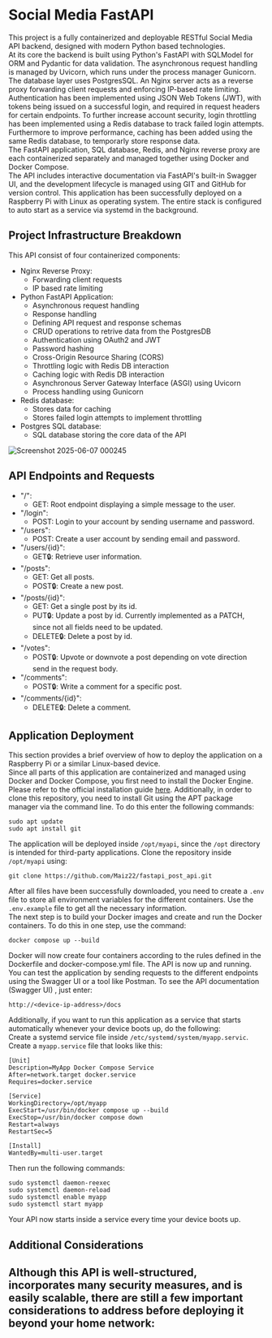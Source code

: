 # Social Media FastAPI
This project is a fully containerized and deployable RESTful Social Media API backend, designed with modern Python based technologies.
<br>
At its core the backend is built using Python's FastAPI with SQLModel for ORM and Pydantic for data validation. The asynchronous request handling is managed by Uvicorn, which runs under the process manager Gunicorn. The database layer uses PostgresSQL. An Nginx server acts as a reverse proxy forwarding client requests and enforcing IP-based rate limiting. Authentication has been implemented using JSON Web Tokens (JWT), with tokens being issued on a successful login, and required in request headers for certain endpoints. To further increase account security, login throttling has been implemented using a Redis database to track failed login attempts. Furthermore to improve performance, caching has been added using the same Redis database, to temporarly store response data.
<br>
The FastAPI application, SQL database, Redis, and Nginx reverse proxy are each containerized separately and managed together using Docker and Docker Compose.
<br>
The API includes interactive documentation via FastAPI's built-in Swagger UI, and the development lifecycle is managed using GIT and GitHub for version control.
This application has been successfully deployed on a Raspberry Pi with Linux as operating system. The entire stack is configured to auto start as a service via systemd in the background.
<br>

## Project Infrastructure Breakdown
This API consist of four containerized components:
- Nginx Reverse Proxy:
    - Forwarding client requests
    - IP based rate limiting
- Python FastAPI Application:
    - Asynchronous request handling
    - Response handling
    - Defining API request and response schemas
    - CRUD operations to retrive data from the PostgresDB
    - Authentication using OAuth2 and JWT
    - Password hashing
    - Cross-Origin Resource Sharing (CORS)
    - Throttling logic with Redis DB interaction
    - Caching logic with Redis DB interaction
    - Asynchronous Server Gateway Interface (ASGI) using Uvicorn
    - Process handling using Gunicorn
- Redis database:
    - Stores data for caching
    - Stores failed login attempts to implement throttling      
- Postgres SQL database:
    - SQL database storing the core data of the API
  
![Screenshot 2025-06-07 000245](https://github.com/user-attachments/assets/6041f31d-e9cb-4cb7-aff9-4a0532921d09)

## API Endpoints and Requests
- "/":
    - GET: Root endpoint displaying a simple message to the user.
- "/login":     
    - POST: Login to your account by sending username and password.
- "/users":
    - POST: Create a user account by sending email and password.
- "/users/{id}":
    - GET🔒: Retrieve user information.
- "/posts":
    - GET: Get all posts.
    - POST🔒: Create a new post.
- "/posts/{id}":
    - GET: Get a single post by its id.
    - PUT🔒: Update a post by id. Currently implemented as a PATCH, since not all fields need to be updated.
    - DELETE🔒: Delete a post by id.
- "/votes":
    - POST🔒: Upvote or downvote a post depending on vote direction send in the request body.
- "/comments":
    - POST🔒: Write a comment for a specific post.
- "/comments/{id}":
    - DELETE🔒: Delete a comment.

## Application Deployment 

This section provides a brief overview of how to deploy the application on a Raspberry Pi or a similar Linux-based device.
<br>
Since all parts of this application are containerized and managed using Docker and Docker Compose, you first need to install the Docker Engine. Please refer to the official installation guide [here](https://docs.docker.com/engine/install/ubuntu/). Additionally, in order to clone this repository, you need to install Git using the APT package manager via the command line. To do this enter the following commands: 
```
sudo apt update
sudo apt install git
```
The application will be deployed inside `/opt/myapi`, since the `/opt` directory is intended for third-party applications. Clone the repository inside `/opt/myapi` using:
```
git clone https://github.com/Maiz22/fastapi_post_api.git
```
After all files have been successfully downloaded, you need to create a `.env` file to store all environment variables for the different containers. Use the `.env.example` file to get all the necessary information.
<br>
The next step is to build your Docker images and create and run the Docker containers. To do this in one step, use the command:
```
docker compose up --build
```
Docker will now create four containers according to the rules defined in the Dockerfile and docker-compose.yml file. The API is now up and running.
<br>
You can test the application by sending requests to the different endpoints using the Swagger UI or a tool like Postman. To see the API documentation (Swagger UI) , just enter:
```
http://<device-ip-address>/docs
```
Additionally, if you want to run this application as a service that starts automatically whenever your device boots up, do the following:
<br>
Create a systemd service file inside `/etc/systemd/system/myapp.servic`. Create a `myapp.service` file that looks like this:
```
[Unit]
Description=MyApp Docker Compose Service
After=network.target docker.service
Requires=docker.service

[Service]
WorkingDirectory=/opt/myapp
ExecStart=/usr/bin/docker compose up --build
ExecStop=/usr/bin/docker compose down
Restart=always
RestartSec=5

[Install]
WantedBy=multi-user.target
```
Then run the following commands:
```
sudo systemctl daemon-reexec
sudo systemctl daemon-reload
sudo systemctl enable myapp
sudo systemctl start myapp
```
Your API now starts inside a service every time your device boots up.

## Additional Considerations
Although this API is well-structured, incorporates many security measures, and is easily scalable, there are still a few important considerations to address before deploying it beyond your home network:
- 
